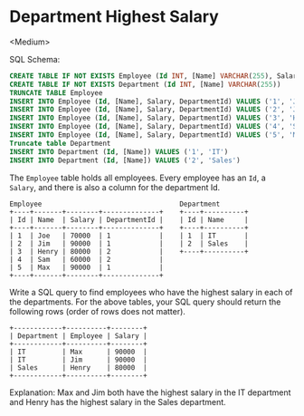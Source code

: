 # Department Highest Salary

\<Medium>

SQL Schema:

```sql
CREATE TABLE IF NOT EXISTS Employee (Id INT, [Name] VARCHAR(255), Salary INT, DepartmentId INT)
CREATE TABLE IF NOT EXISTS Department (Id INT, [Name] VARCHAR(255))
TRUNCATE TABLE Employee
INSERT INTO Employee (Id, [Name], Salary, DepartmentId) VALUES ('1', 'Joe', '70000', '1')
INSERT INTO Employee (Id, [Name], Salary, DepartmentId) VALUES ('2', 'Jim', '90000', '1')
INSERT INTO Employee (Id, [Name], Salary, DepartmentId) VALUES ('3', 'Henry', '80000', '2')
INSERT INTO Employee (Id, [Name], Salary, DepartmentId) VALUES ('4', 'Sam', '60000', '2')
INSERT INTO Employee (Id, [Name], Salary, DepartmentId) VALUES ('5', 'Max', '90000', '1')
Truncate table Department
INSERT INTO Department (Id, [Name]) VALUES ('1', 'IT')
INSERT INTO Department (Id, [Name]) VALUES ('2', 'Sales')
```

The `Employee` table holds all employees. Every employee has an `Id`, a `Salary`,
and there is also a column for the department Id.

```
Employee                                  Department
+----+-------+--------+--------------+    +----+----------+
| Id | Name  | Salary | DepartmentId |    | Id | Name     |
+----+-------+--------+--------------+    +----+----------+
| 1  | Joe   | 70000  | 1            |    | 1  | IT       |
| 2  | Jim   | 90000  | 1            |    | 2  | Sales    |
| 3  | Henry | 80000  | 2            |    +----+----------+
| 4  | Sam   | 60000  | 2            |
| 5  | Max   | 90000  | 1            |
+----+-------+--------+--------------+
```

Write a SQL query to find employees who have the highest salary in each of the
departments. For the above tables, your SQL query should return the following
rows (order of rows does not matter).

```
+------------+----------+--------+
| Department | Employee | Salary |
+------------+----------+--------+
| IT         | Max      | 90000  |
| IT         | Jim      | 90000  |
| Sales      | Henry    | 80000  |
+------------+----------+--------+
```

Explanation: Max and Jim both have the highest salary in the IT department and
Henry has the highest salary in the Sales department.
